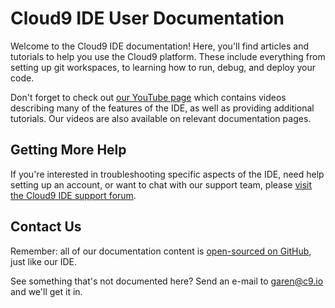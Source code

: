 # Cloud9 IDE User Documentation

Welcome to the Cloud9 IDE documentation! Here, you'll find articles and tutorials to help you use the Cloud9 platform. These include everything from setting up git workspaces, to learning how to run, debug, and deploy your code.

Don't forget to check out [our YouTube page](http://www.youtube.com/user/c9ide/videos?flow=grid&view=1) which contains videos describing many of the features of the IDE, as well as providing additional tutorials. Our videos are also available on relevant documentation pages.

## Getting More Help

If you're interested in troubleshooting specific aspects of the IDE, need help setting up an account, or want to chat with our support team, please [visit the Cloud9 IDE support forum](http://support.cloud9ide.com/forums).

## Contact Us

Remember: all of our documentation content is [open-sourced on GitHub](http://github.com/c9/cloud9ide-documentation), just like our IDE.

See something that's not documented here? Send an e-mail to <a href="mailto:garen@c9.io">garen@c9.io</a> and we'll get it in.
